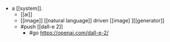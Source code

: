 - a [[system]].
	- [[ai]]
	- [[image]] [[natural language]] driven [[image] ][[generator]]
	- #push [[dall-e 2]]
		- #go https://openai.com/dall-e-2/